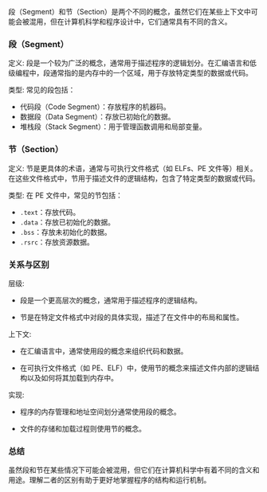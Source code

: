 段（Segment）和节（Section）是两个不同的概念，虽然它们在某些上下文中可能会被混用，但在计算机科学和程序设计中，它们通常具有不同的含义。

### 段（Segment）

定义: 段是一个较为广泛的概念，通常用于描述程序的逻辑划分。在汇编语言和低级编程中，段通常指的是内存中的一个区域，用于存放特定类型的数据或代码。

类型: 常见的段包括：

- 代码段（Code Segment）：存放程序的机器码。
- 数据段（Data Segment）：存放已初始化的数据。
- 堆栈段（Stack Segment）：用于管理函数调用和局部变量。

### 节（Section）
定义: 节是更具体的术语，通常与可执行文件格式（如 ELFs、PE 文件等）相关。在这些文件格式中，节用于描述文件的逻辑结构，包含了特定类型的数据或代码。

类型: 在 PE 文件中，常见的节包括：

- `.text`：存放代码。
- `.data`：存放已初始化的数据。
- `.bss`：存放未初始化的数据。
- `.rsrc`：存放资源数据。

### 关系与区别

层级:

- 段是一个更高层次的概念，通常用于描述程序的逻辑结构。

- 节是在特定文件格式中对段的具体实现，描述了在文件中的布局和属性。

上下文:

- 在汇编语言中，通常使用段的概念来组织代码和数据。

- 在可执行文件格式（如 PE、ELF）中，使用节的概念来描述文件内部的逻辑结构以及如何将其加载到内存中。

实现:

- 程序的内存管理和地址空间划分通常使用段的概念。

- 文件的存储和加载过程则使用节的概念。

### 总结

虽然段和节在某些情况下可能会被混用，但它们在计算机科学中有着不同的含义和用途。理解二者的区别有助于更好地掌握程序的结构和运行机制。
